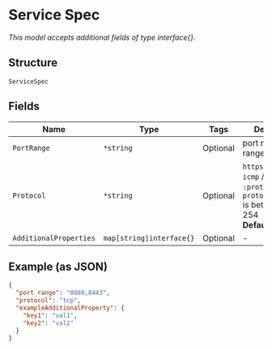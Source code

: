 
# Service Spec

*This model accepts additional fields of type interface{}.*

## Structure

`ServiceSpec`

## Fields

| Name | Type | Tags | Description |
|  --- | --- | --- | --- |
| `PortRange` | `*string` | Optional | port number, port range, or variable |
| `Protocol` | `*string` | Optional | `https`/ `tcp` / `udp` / `icmp` / `gre` / `any` / `:protocol_number`.<br>`protocol_number` is between 1-254<br>**Default**: `"any"` |
| `AdditionalProperties` | `map[string]interface{}` | Optional | - |

## Example (as JSON)

```json
{
  "port_range": "8080,8443",
  "protocol": "tcp",
  "exampleAdditionalProperty": {
    "key1": "val1",
    "key2": "val2"
  }
}
```

